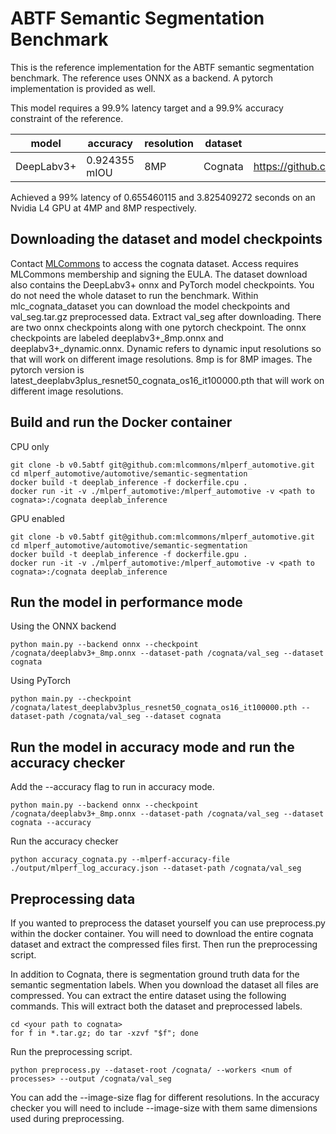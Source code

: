 # ABTF Semantic Segmentation Benchmark

This is the reference implementation for the ABTF semantic segmentation benchmark. The reference uses ONNX as a backend. A pytorch implementation is provided as well.

This model requires a 99.9% latency target and a 99.9% accuracy constraint of the reference.

| model | accuracy | resolution | dataset | model source | precision |
| ---- | ---- | ---- | ---- | ---- | ---- |
| DeepLabv3+ |  0.924355 mIOU | 8MP | Cognata | https://github.com/rod409/pp/tree/main/deeplabv3plus | fp32 |

Achieved a 99% latency of 0.655460115 and 3.825409272 seconds on an Nvidia L4 GPU at 4MP and 8MP respectively.

## Downloading the dataset and model checkpoints
Contact [MLCommons](https://mlcommons.org/datasets/cognata) to access the cognata dataset. Access requires MLCommons membership and signing the EULA. The dataset download also contains the DeepLabv3+ onnx and PyTorch model checkpoints. You do not need the whole dataset to run the benchmark. Within mlc_cognata_dataset you can download the model checkpoints and val_seg.tar.gz preprocessed data. Extract val_seg after downloading. There are two onnx checkpoints along with one pytorch checkpoint. The onnx checkpoints are labeled deeplabv3+_8mp.onnx and deeplabv3+_dynamic.onnx. Dynamic refers to dynamic input resolutions so that will work on different image resolutions. 8mp is for 8MP images. The pytorch version is latest_deeplabv3plus_resnet50_cognata_os16_it100000.pth that will work on different image resolutions. 

## Build and run the Docker container
CPU only
```
git clone -b v0.5abtf git@github.com:mlcommons/mlperf_automotive.git
cd mlperf_automotive/automotive/semantic-segmentation
docker build -t deeplab_inference -f dockerfile.cpu .
docker run -it -v ./mlperf_automotive:/mlperf_automotive -v <path to cognata>:/cognata deeplab_inference
```

GPU enabled
```
git clone -b v0.5abtf git@github.com:mlcommons/mlperf_automotive.git
cd mlperf_automotive/automotive/semantic-segmentation
docker build -t deeplab_inference -f dockerfile.gpu .
docker run -it -v ./mlperf_automotive:/mlperf_automotive -v <path to cognata>:/cognata deeplab_inference
```
## Run the model in performance mode
Using the ONNX backend
```
python main.py --backend onnx --checkpoint /cognata/deeplabv3+_8mp.onnx --dataset-path /cognata/val_seg --dataset cognata
```

Using PyTorch
```
python main.py --checkpoint /cognata/latest_deeplabv3plus_resnet50_cognata_os16_it100000.pth --dataset-path /cognata/val_seg --dataset cognata 
```

## Run the model in accuracy mode and run the accuracy checker
Add the --accuracy flag to run in accuracy mode.
```
python main.py --backend onnx --checkpoint /cognata/deeplabv3+_8mp.onnx --dataset-path /cognata/val_seg --dataset cognata --accuracy
```
Run the accuracy checker
```
python accuracy_cognata.py --mlperf-accuracy-file ./output/mlperf_log_accuracy.json --dataset-path /cognata/val_seg 
```

## Preprocessing data
If you wanted to preprocess the dataset yourself you can use preprocess.py within the docker container. You will need to download the entire cognata dataset and extract the compressed files first. Then run the preprocessing script.

In addition to Cognata, there is segmentation ground truth data for the semantic segmentation labels. When you download the dataset all files are compressed. You can extract the entire dataset using the following commands. This will extract both the dataset and preprocessed labels.
```
cd <your path to cognata>
for f in *.tar.gz; do tar -xzvf "$f"; done
```
Run the preprocessing script.
```
python preprocess.py --dataset-root /cognata/ --workers <num of processes> --output /cognata/val_seg
```

You can add the --image-size flag for different resolutions. In the accuracy checker you will need to include --image-size with them same dimensions used during preprocessing.
